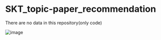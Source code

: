 # SKT_topic-paper_recommendation
There are no data in this repository(only code)

![image](https://user-images.githubusercontent.com/37133888/139616772-b4d35908-3d2f-4715-9654-127b43af57cf.png)
